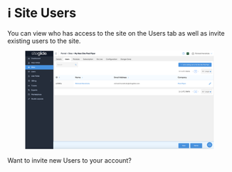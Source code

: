 # ℹ️ Site Users

You can view who has access to the site on the Users tab as well as invite existing users to the site.

<figure><img src="../../.gitbook/assets/Siteglide-Sites-Users.png" alt=""><figcaption></figcaption></figure>

Want to invite new Users to your account?
